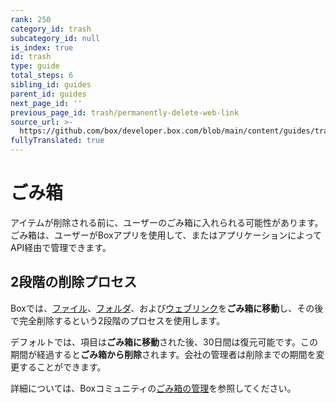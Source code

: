 ```yaml
---
rank: 250
category_id: trash
subcategory_id: null
is_index: true
id: trash
type: guide
total_steps: 6
sibling_id: guides
parent_id: guides
next_page_id: ''
previous_page_id: trash/permanently-delete-web-link
source_url: >-
  https://github.com/box/developer.box.com/blob/main/content/guides/trash/index.md
fullyTranslated: true
---
```

# ごみ箱

アイテムが削除される前に、ユーザーのごみ箱に入れられる可能性があります。ごみ箱は、ユーザーがBoxアプリを使用して、またはアプリケーションによってAPI経由で管理できます。

## 2段階の削除プロセス

Boxでは、[ファイル][files]、[フォルダ][folders]、および[ウェブリンク][web links]を**ごみ箱に移動**し、その後で完全削除するという2段階のプロセスを使用します。

デフォルトでは、項目は**ごみ箱に移動**された後、30日間は復元可能です。この期間が経過すると**ごみ箱から削除**されます。会社の管理者は削除までの期間を変更することができます。

詳細については、Boxコミュニティの[ごみ箱の管理][Managing Trash]を参照してください。

[files]: e://delete_files_id

[folders]: e://delete_folders_id

[web links]: e://delete_web_links_id

<!-- i18n-enable localize-links -->

[Managing Trash]: https://support.box.com/hc/ja/articles/360044196093-ごみ箱の管理

<!-- i18n-disable localize-links -->
